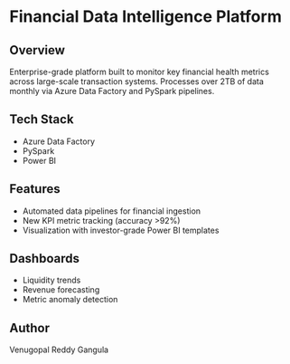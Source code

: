 # Financial Data Intelligence Platform

## Overview
Enterprise-grade platform built to monitor key financial health metrics across large-scale transaction systems. Processes over 2TB of data monthly via Azure Data Factory and PySpark pipelines.

## Tech Stack
- Azure Data Factory
- PySpark
- Power BI

## Features
- Automated data pipelines for financial ingestion
- New KPI metric tracking (accuracy >92%)
- Visualization with investor-grade Power BI templates

## Dashboards
- Liquidity trends
- Revenue forecasting
- Metric anomaly detection

## Author
Venugopal Reddy Gangula
